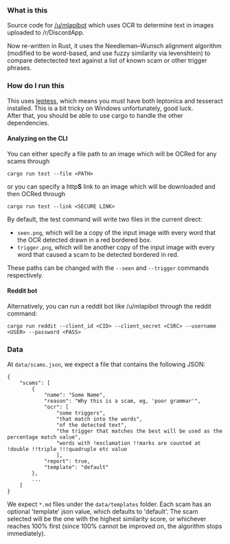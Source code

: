 ### What is this

Source code for [/u/mlapibot](https://www.reddit.com/user/mlapibot) which uses OCR to determine text in images uploaded to /r/DiscordApp.

Now re-written in Rust, it uses the Needleman–Wunsch alignment algorithm (modified to be word-based, and use fuzzy similarity via levenshtein) to compare detectected text against a list of known scam or other trigger phrases.

### How do I run this

This uses [leptess](https://crates.io/crates/leptess), which means you must have both leptonica and tesseract installed. This is a bit tricky on Windows unfortunately, good luck.  
After that, you should be able to use cargo to handle the other dependencies.

#### Analyzing on the CLI

You can either specify a file path to an image which will be OCRed for any scams through

    cargo run test --file <PATH>

or you can specify a http**S** link to an image which will be downloaded and then OCRed through

    cargo run test --link <SECURE LINK>

By default, the test command will write two files in the current direct:

- `seen.png`, which will be a copy of the input image with every word that the OCR detected drawn in a red bordered box.
- `trigger.png`, which will be another copy of the input image with every word that caused a scam to be detected bordered in red.

These paths can be changed with the `--seen` and `--trigger` commands respectively.

#### Reddit bot

Alternatively, you can run a reddit bot like /u/mlapibot through the reddit command:

    cargo run reddit --client_id <CID> --client_secret <CSRC> --username <USER> --password <PASS>

### Data

At `data/scams.json`, we expect a file that contains the following JSON:

    {
        "scams": [
            {
                "name": "Some Name",
                "reason": "Why this is a scam, eg, 'poor grammar'",
                "ocr": [
                    "some triggers",
                    "that match into the words",
                    "of the detected text",
                    "the trigger that matches the best will be used as the percentage match value",
                    "words with !exclamation !!marks are counted at !double !!triple !!!quadruple etc value
                    ],
                "report": true,
                "template": "default"
            },
            ...
        ]
    }

We expect `*.md` files under the `data/templates` folder. Each scam has an optional 'template' json value, which defaults to 'default'. The scam selected will be the one with the highest similarity score, or whichever reaches 100% first (since 100% cannot be improved on, the algorithm stops immediately).
